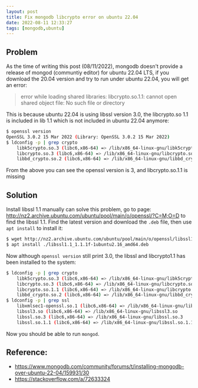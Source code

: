 ```yaml
---
layout: post
title: Fix mongodb libcrypto error on ubuntu 22.04
date: 2022-08-11 12:33:27
tags: [mongodb,ubuntu]
---
```


## Problem

As the time of writing this post (08/11/2022), mongodb doesn't provide a release of mongod (communtiy editor) for ubuntu 22.04 LTS, if you download the 20.04 version and try to run under ubuntu 22.04, you will get an error:

> error while loading shared libraries: libcrypto.so.1.1: cannot open shared object file: No such file or directory

This is because ubuntu 22.04 is using libssl version 3.0, the libcrypto.so 1.1 is included in lib 1.1 which is not included in ubuntu 22.04 anymore:

```bash
$ openssl version
OpenSSL 3.0.2 15 Mar 2022 (Library: OpenSSL 3.0.2 15 Mar 2022)
$ ldconfig -p | grep crypto
	libk5crypto.so.3 (libc6,x86-64) => /lib/x86_64-linux-gnu/libk5crypto.so.3
	libcrypto.so.3 (libc6,x86-64) => /lib/x86_64-linux-gnu/libcrypto.so.3
	libbd_crypto.so.2 (libc6,x86-64) => /lib/x86_64-linux-gnu/libbd_crypto.so.2
```

From the above you can see the openssl version is 3, and libcrypto.so.1.1 is missing



## Solution

Install libssl 1.1 manually can solve this problem, go to page: http://nz2.archive.ubuntu.com/ubuntu/pool/main/o/openssl/?C=M;O=D to find the libssl 1.1. Find the latest version and download the `.deb` file, then use `apt install` to install it:

```bash
$ wget http://nz2.archive.ubuntu.com/ubuntu/pool/main/o/openssl/libssl1.1_1.1.1f-1ubuntu2.16_amd64.deb
$ apt install ./libssl1.1_1.1.1f-1ubuntu2.16_amd64.deb
```

Now although `openssl version` still print 3.0, the libssl and libcrypto1.1 has been installed to the system:

```bash
$ ldconfig -p | grep crypto
	libk5crypto.so.3 (libc6,x86-64) => /lib/x86_64-linux-gnu/libk5crypto.so.3
	libcrypto.so.3 (libc6,x86-64) => /lib/x86_64-linux-gnu/libcrypto.so.3
	libcrypto.so.1.1 (libc6,x86-64) => /lib/x86_64-linux-gnu/libcrypto.so.1.1
	libbd_crypto.so.2 (libc6,x86-64) => /lib/x86_64-linux-gnu/libbd_crypto.so.2
$ ldconfig -p | grep ssl
	libxmlsec1-openssl.so.1 (libc6,x86-64) => /lib/x86_64-linux-gnu/libxmlsec1-openssl.so.1
	libssl3.so (libc6,x86-64) => /lib/x86_64-linux-gnu/libssl3.so
	libssl.so.3 (libc6,x86-64) => /lib/x86_64-linux-gnu/libssl.so.3
	libssl.so.1.1 (libc6,x86-64) => /lib/x86_64-linux-gnu/libssl.so.1.1
```

Now you should be able to run `mongod`.



## Reference:

* https://www.mongodb.com/community/forums/t/installing-mongodb-over-ubuntu-22-04/159931/30
* https://stackoverflow.com/a/72633324
